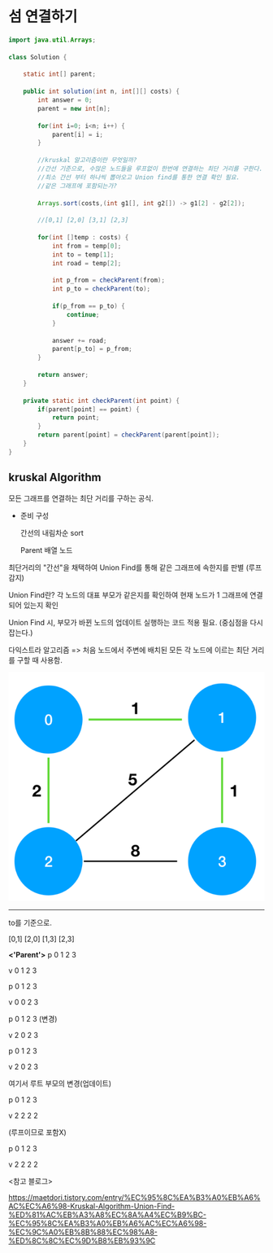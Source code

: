# 섬 연결하기



```java
import java.util.Arrays;

class Solution {
    
	static int[] parent;
	
	public int solution(int n, int[][] costs) {
        int answer = 0;
        parent = new int[n];
        
        for(int i=0; i<n; i++) {
        	parent[i] = i;
        }
        
        //kruskal 알고리즘이란 무엇일까?
        //간선 기준으로, 수많은 노드들을 루프없이 한번에 연결하는 최단 거리를 구한다. (간선 재배치 필요.)
        //최소 간선 부터 하나씩 뽑아오고 Union find를 통한 연결 확인 필요. 
        //같은 그래프에 포함되는가?
        
        Arrays.sort(costs,(int g1[], int g2[]) -> g1[2] - g2[2]);
        
        //[0,1] [2,0] [3,1] [2,3]
        
        for(int []temp : costs) {	
        	int from = temp[0];
        	int to = temp[1];
        	int road = temp[2];
        	
        	int p_from = checkParent(from);
        	int p_to = checkParent(to);
        
        	if(p_from == p_to) {
        		continue;
        	}
        	
        	answer += road;
        	parent[p_to] = p_from;
        }
        
        return answer;
    }
	
	private static int checkParent(int point) {
		if(parent[point] == point) {
			return point;
		}
		return parent[point] = checkParent(parent[point]);
	}
}
```



## kruskal Algorithm

모든 그래프를 연결하는 최단 거리를 구하는 공식.



- 준비 구성

  간선의 내림차순 sort

  Parent 배열 노드

  

최단거리의 "간선"을 채택하여 Union Find를 통해 같은 그래프에 속한지를 판별 (루프 감지)

Union Find란? 각 노드의 대표 부모가 같은지를 확인하여 현재 노드가 1 그래프에 연결되어 있는지 확인

Union Find 시, 부모가 바뀐 노드의 업데이트 실행하는 코드 적용 필요. (중심점을 다시 잡는다.)



다익스트라 알고리즘 => 처음 노드에서 주변에 배치된 모든 각 노드에 이르는 최단 거리를 구할 때 사용함. 



![image-20230318235041638](md-images/image-20230318235041638.png)



-----------
to를 기준으로.

[0,1] [2,0] [1,3] [2,3]

**<'Parent'>**
p 0 1 2 3

v 0 1 2 3



p 0 1 2 3

v 0 0 2 3



p 0 1 2 3  (변경)

v 2 0 2 3



p 0 1 2 3

v 2 0 2 3



여기서 루트 부모의 변경(업데이트)

p 0 1 2 3

v 2 2 2 2



(루프이므로 포함X)

p 0 1 2 3 

v 2 2 2 2 





<참고 블로그>

https://maetdori.tistory.com/entry/%EC%95%8C%EA%B3%A0%EB%A6%AC%EC%A6%98-Kruskal-Algorithm-Union-Find-%ED%81%AC%EB%A3%A8%EC%8A%A4%EC%B9%BC-%EC%95%8C%EA%B3%A0%EB%A6%AC%EC%A6%98-%EC%9C%A0%EB%8B%88%EC%98%A8-%ED%8C%8C%EC%9D%B8%EB%93%9C